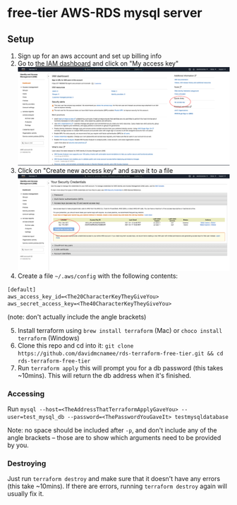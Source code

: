 
# free-tier AWS-RDS mysql server

## Setup

1. Sign up for an aws account and set up billing info
2. Go to [the IAM dashboard](https://console.aws.amazon.com/iam/home?region=us-east-1#/home) and click on "My access key"
![](2021-04-17-18-09-20.png)
3. Click on "Create new access key" and save it to a file
![](2021-04-17-18-10-33.png)
4. Create a file `~/.aws/config` with the following contents:

```
[default]
aws_access_key_id=<The20CharacterKeyTheyGiveYou>
aws_secret_access_key=<The40CharacterKeyTheyGiveYou>
```
(note: don't actually include the angle brackets)

5. Install terraform using `brew install terraform` (Mac) or `choco install terraform` (Windows)
6. Clone this repo and cd into it: `git clone https://github.com/davidmcnamee/rds-terraform-free-tier.git && cd rds-terraform-free-tier`
7. Run `terraform apply` this will prompt you for a db password (this takes ~10mins). This will return the db address when it's finished.


### Accessing

Run `mysql --host=<TheAddressThatTerraformApplyGaveYou> --user=test_mysql_db --password=<ThePasswordYouGaveIt> testmysqldatabase`

Note: no space should be included after `-p`, and don't include any of the angle brackets – those are to show which arguments need to be provided by you.

### Destroying

Just run `terraform destroy` and make sure that it doesn't have any errors (this take ~10mins). If there are errors, running `terraform destroy` again will usually fix it.
